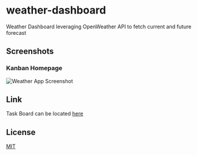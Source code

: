 # weather-dashboard
Weather Dashboard leveraging OpenWeather API to fetch current and future forecast 

## Screenshots

### Kanban Homepage
![Weather App Screenshot](./assets/img/Screenshot%202024-04-11%20at%206.04.35 PM.png) 



## Link 

Task Board can be located [here](https://mmhilbert.github.io/weather-dashboard/)


## License

[MIT](https://choosealicense.com/licenses/mit/)